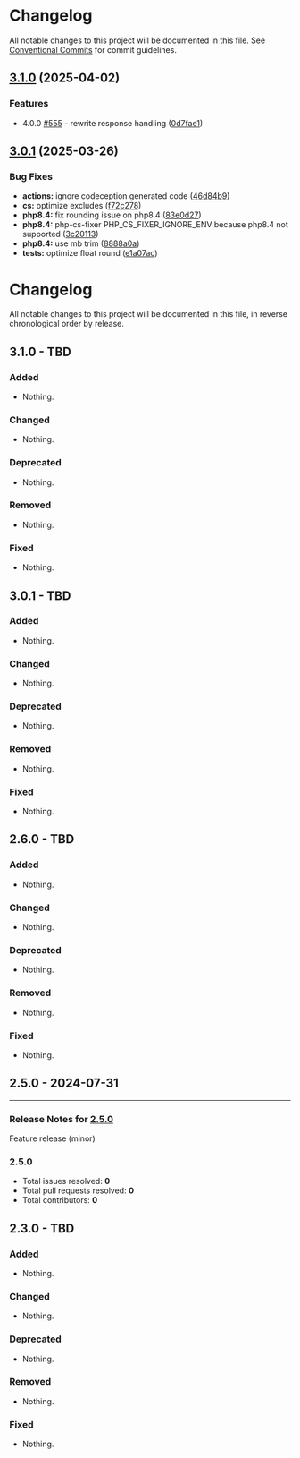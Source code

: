 # Changelog

All notable changes to this project will be documented in this file. See
[Conventional Commits](https://conventionalcommits.org) for commit guidelines.

## [3.1.0](https://github.com/WebProject-xyz/ikea-tradfri-php/compare/3.0.1...3.1.0) (2025-04-02)

### Features

* 4.0.0 [#555](https://github.com/WebProject-xyz/ikea-tradfri-php/issues/555) - rewrite response handling ([0d7fae1](https://github.com/WebProject-xyz/ikea-tradfri-php/commit/0d7fae1c86469f0d1a9c482f869e69dad366b43f))

## [3.0.1](https://github.com/WebProject-xyz/ikea-tradfri-php/compare/3.0.0...3.0.1) (2025-03-26)

### Bug Fixes

* **actions:** ignore codeception generated code ([46d84b9](https://github.com/WebProject-xyz/ikea-tradfri-php/commit/46d84b941ff51c6e54776782101b53dfe349f19a))
* **cs:** optimize excludes ([f72c278](https://github.com/WebProject-xyz/ikea-tradfri-php/commit/f72c2784082da62915cf700daa71ee135c49b8b3))
* **php8.4:** fix rounding issue on php8.4 ([83e0d27](https://github.com/WebProject-xyz/ikea-tradfri-php/commit/83e0d279c84bd7e7c14efd927446ab173b0af63a))
* **php8.4:** php-cs-fixer PHP_CS_FIXER_IGNORE_ENV because php8.4 not supported ([3c20113](https://github.com/WebProject-xyz/ikea-tradfri-php/commit/3c20113fc51f52be1306e9fe2486326ddfe9f38b))
* **php8.4:** use mb trim ([8888a0a](https://github.com/WebProject-xyz/ikea-tradfri-php/commit/8888a0ac4451c138a545c2b891e7c573ea6056be))
* **tests:** optimize float round ([e1a07ac](https://github.com/WebProject-xyz/ikea-tradfri-php/commit/e1a07ac50d9a6988e14feb302185ea1aa6b9766c))

# Changelog

All notable changes to this project will be documented in this file, in reverse chronological order by release.

## 3.1.0 - TBD

### Added

- Nothing.

### Changed

- Nothing.

### Deprecated

- Nothing.

### Removed

- Nothing.

### Fixed

- Nothing.
## 3.0.1 - TBD

### Added

- Nothing.

### Changed

- Nothing.

### Deprecated

- Nothing.

### Removed

- Nothing.

### Fixed

- Nothing.

## 2.6.0 - TBD

### Added

- Nothing.

### Changed

- Nothing.

### Deprecated

- Nothing.

### Removed

- Nothing.

### Fixed

- Nothing.

## 2.5.0 - 2024-07-31


-----

### Release Notes for [2.5.0](https://github.com/WebProject-xyz/ikea-tradfri-php/milestone/7)

Feature release (minor)

### 2.5.0

- Total issues resolved: **0**
- Total pull requests resolved: **0**
- Total contributors: **0**

## 2.3.0 - TBD

### Added

- Nothing.

### Changed

- Nothing.

### Deprecated

- Nothing.

### Removed

- Nothing.

### Fixed

- Nothing.
